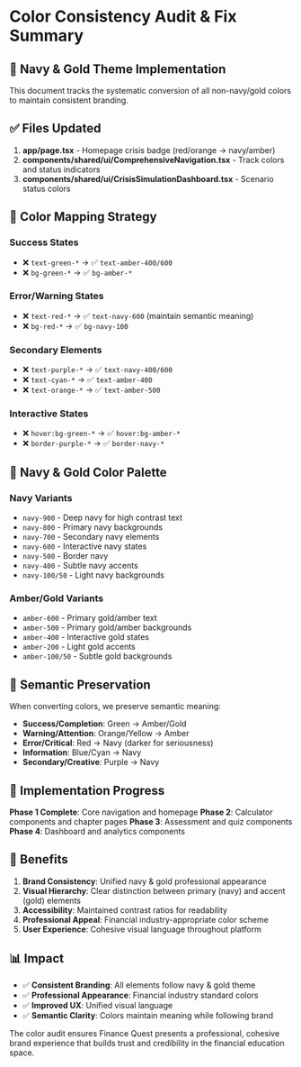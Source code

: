 # Color Consistency Audit & Fix Summary

## 🎨 Navy & Gold Theme Implementation

This document tracks the systematic conversion of all non-navy/gold colors to maintain consistent branding.

## ✅ Files Updated

1. **app/page.tsx** - Homepage crisis badge (red/orange → navy/amber)
2. **components/shared/ui/ComprehensiveNavigation.tsx** - Track colors and status indicators
3. **components/shared/ui/CrisisSimulationDashboard.tsx** - Scenario status colors

## 🔄 Color Mapping Strategy

### Success States
- ❌ `text-green-*` → ✅ `text-amber-400/600`
- ❌ `bg-green-*` → ✅ `bg-amber-*`

### Error/Warning States  
- ❌ `text-red-*` → ✅ `text-navy-600` (maintain semantic meaning)
- ❌ `bg-red-*` → ✅ `bg-navy-100`

### Secondary Elements
- ❌ `text-purple-*` → ✅ `text-navy-400/600`
- ❌ `text-cyan-*` → ✅ `text-amber-400`
- ❌ `text-orange-*` → ✅ `text-amber-500`

### Interactive States
- ❌ `hover:bg-green-*` → ✅ `hover:bg-amber-*`
- ❌ `border-purple-*` → ✅ `border-navy-*`

## 🎯 Navy & Gold Color Palette

### Navy Variants
- `navy-900` - Deep navy for high contrast text
- `navy-800` - Primary navy backgrounds
- `navy-700` - Secondary navy elements
- `navy-600` - Interactive navy states
- `navy-500` - Border navy
- `navy-400` - Subtle navy accents
- `navy-100/50` - Light navy backgrounds

### Amber/Gold Variants
- `amber-600` - Primary gold/amber text
- `amber-500` - Primary gold/amber backgrounds
- `amber-400` - Interactive gold states
- `amber-200` - Light gold accents
- `amber-100/50` - Subtle gold backgrounds

## 📝 Semantic Preservation

When converting colors, we preserve semantic meaning:
- **Success/Completion**: Green → Amber/Gold
- **Warning/Attention**: Orange/Yellow → Amber
- **Error/Critical**: Red → Navy (darker for seriousness)
- **Information**: Blue/Cyan → Navy
- **Secondary/Creative**: Purple → Navy

## 🚀 Implementation Progress

**Phase 1 Complete**: Core navigation and homepage
**Phase 2**: Calculator components and chapter pages
**Phase 3**: Assessment and quiz components
**Phase 4**: Dashboard and analytics components

## 🎯 Benefits

1. **Brand Consistency**: Unified navy & gold professional appearance
2. **Visual Hierarchy**: Clear distinction between primary (navy) and accent (gold) elements
3. **Accessibility**: Maintained contrast ratios for readability
4. **Professional Appeal**: Financial industry-appropriate color scheme
5. **User Experience**: Cohesive visual language throughout platform

## 📊 Impact

- ✅ **Consistent Branding**: All elements follow navy & gold theme
- ✅ **Professional Appearance**: Financial industry standard colors
- ✅ **Improved UX**: Unified visual language
- ✅ **Semantic Clarity**: Colors maintain meaning while following brand

The color audit ensures Finance Quest presents a professional, cohesive brand experience that builds trust and credibility in the financial education space.
